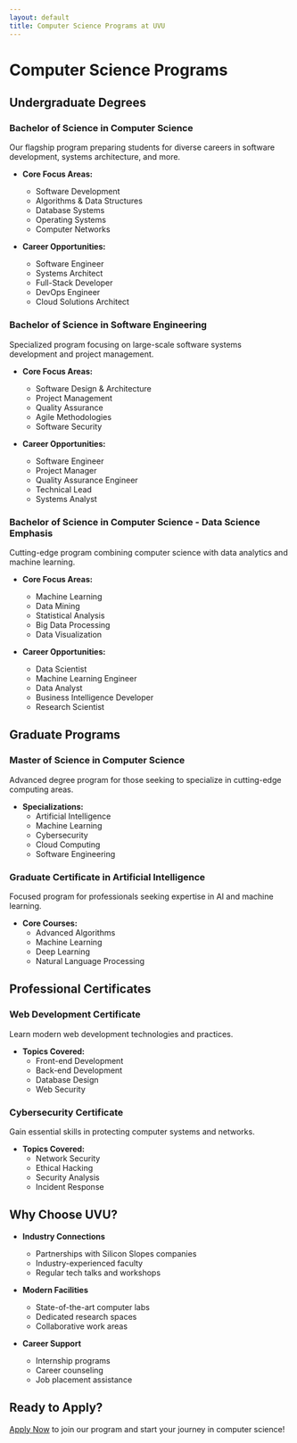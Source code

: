 ```yaml
---
layout: default
title: Computer Science Programs at UVU
---
```


# Computer Science Programs

## Undergraduate Degrees

### Bachelor of Science in Computer Science
Our flagship program preparing students for diverse careers in software development, systems architecture, and more.

- **Core Focus Areas:**
  - Software Development
  - Algorithms & Data Structures
  - Database Systems
  - Operating Systems
  - Computer Networks

- **Career Opportunities:**
  - Software Engineer
  - Systems Architect
  - Full-Stack Developer
  - DevOps Engineer
  - Cloud Solutions Architect

### Bachelor of Science in Software Engineering
Specialized program focusing on large-scale software systems development and project management.

- **Core Focus Areas:**
  - Software Design & Architecture
  - Project Management
  - Quality Assurance
  - Agile Methodologies
  - Software Security

- **Career Opportunities:**
  - Software Engineer
  - Project Manager
  - Quality Assurance Engineer
  - Technical Lead
  - Systems Analyst

### Bachelor of Science in Computer Science - Data Science Emphasis
Cutting-edge program combining computer science with data analytics and machine learning.

- **Core Focus Areas:**
  - Machine Learning
  - Data Mining
  - Statistical Analysis
  - Big Data Processing
  - Data Visualization

- **Career Opportunities:**
  - Data Scientist
  - Machine Learning Engineer
  - Data Analyst
  - Business Intelligence Developer
  - Research Scientist

## Graduate Programs

### Master of Science in Computer Science
Advanced degree program for those seeking to specialize in cutting-edge computing areas.

- **Specializations:**
  - Artificial Intelligence
  - Machine Learning
  - Cybersecurity
  - Cloud Computing
  - Software Engineering

### Graduate Certificate in Artificial Intelligence
Focused program for professionals seeking expertise in AI and machine learning.

- **Core Courses:**
  - Advanced Algorithms
  - Machine Learning
  - Deep Learning
  - Natural Language Processing

## Professional Certificates

### Web Development Certificate
Learn modern web development technologies and practices.

- **Topics Covered:**
  - Front-end Development
  - Back-end Development
  - Database Design
  - Web Security

### Cybersecurity Certificate
Gain essential skills in protecting computer systems and networks.

- **Topics Covered:**
  - Network Security
  - Ethical Hacking
  - Security Analysis
  - Incident Response

## Why Choose UVU?

- **Industry Connections**
  - Partnerships with Silicon Slopes companies
  - Industry-experienced faculty
  - Regular tech talks and workshops

- **Modern Facilities**
  - State-of-the-art computer labs
  - Dedicated research spaces
  - Collaborative work areas

- **Career Support**
  - Internship programs
  - Career counseling
  - Job placement assistance

## Ready to Apply?

[Apply Now](https://www.uvu.edu/admissions/) to join our program and start your journey in computer science! 
